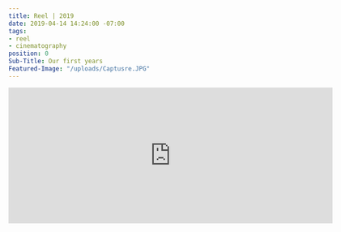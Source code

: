 ```yaml
---
title: Reel | 2019
date: 2019-04-14 14:24:00 -07:00
tags:
- reel
- cinematography
position: 0
Sub-Title: Our first years
Featured-Image: "/uploads/Captusre.JPG"
---
```


<iframe src="https://player.vimeo.com/video/329743816" width="640" height="268" frameborder="0" allow="autoplay; fullscreen" allowfullscreen></iframe>